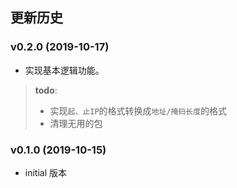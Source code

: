 
## 更新历史

### v0.2.0 (2019-10-17)

- 实现基本逻辑功能。

> **todo**: 
>
> - 实现`起、止IP`的格式转换成`地址/掩码长度`的格式
> - 清理无用的包

### v0.1.0 (2019-10-15)

- initial 版本